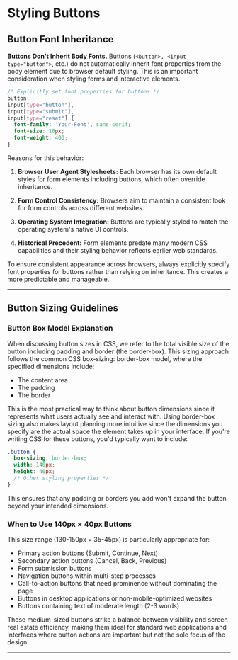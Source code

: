 # Styling Buttons

## Button Font Inheritance

**Buttons Don't Inherit Body Fonts.** Buttons (`<button>, <input type="button">`, etc.) do not automatically inherit font properties from the body element due to browser default styling. This is an important consideration when styling forms and interactive elements.

```css
/* Explicitly set font properties for buttons */
button, 
input[type="button"], 
input[type="submit"], 
input[type="reset"] {
  font-family: 'Your-Font', sans-serif;
  font-size: 16px;
  font-weight: 400;
}
```

Reasons for this behavior:

1. **Browser User Agent Stylesheets:** Each browser has its own default styles for form elements including buttons, which often override inheritance.

2. **Form Control Consistency:** Browsers aim to maintain a consistent look for form controls across different websites.

3. **Operating System Integration:** Buttons are typically styled to match the operating system's native UI controls.

4. **Historical Precedent:** Form elements predate many modern CSS capabilities and their styling behavior reflects earlier web standards.

To ensure consistent appearance across browsers, always explicitly specify font properties for buttons rather than relying on inheritance. This creates a more predictable and manageable.

---

## Button Sizing Guidelines

### Button Box Model Explanation

When discussing button sizes in CSS, we refer to the total visible size of the button including padding and border (the border-box).
This sizing approach follows the common CSS box-sizing: border-box model, where the specified dimensions include:

- The content area
- The padding
- The border

This is the most practical way to think about button dimensions since it represents what users actually see and interact with. Using border-box sizing also makes layout planning more intuitive since the dimensions you specify are the actual space the element takes up in your interface. If you're writing CSS for these buttons, you'd typically want to include:

```css
.button {
  box-sizing: border-box;
  width: 140px;
  height: 40px;
  /* Other styling properties */
}
```

This ensures that any padding or borders you add won't expand the button beyond your intended dimensions.

### When to Use 140px × 40px Buttons

This size range (130-150px × 35-45px) is particularly appropriate for:

- Primary action buttons (Submit, Continue, Next)
- Secondary action buttons (Cancel, Back, Previous)
- Form submission buttons
- Navigation buttons within multi-step processes
- Call-to-action buttons that need prominence without dominating the page
- Buttons in desktop applications or non-mobile-optimized websites
- Buttons containing text of moderate length (2-3 words)

These medium-sized buttons strike a balance between visibility and screen real estate efficiency, making them ideal for standard web applications and interfaces where button actions are important but not the sole focus of the design.

---
